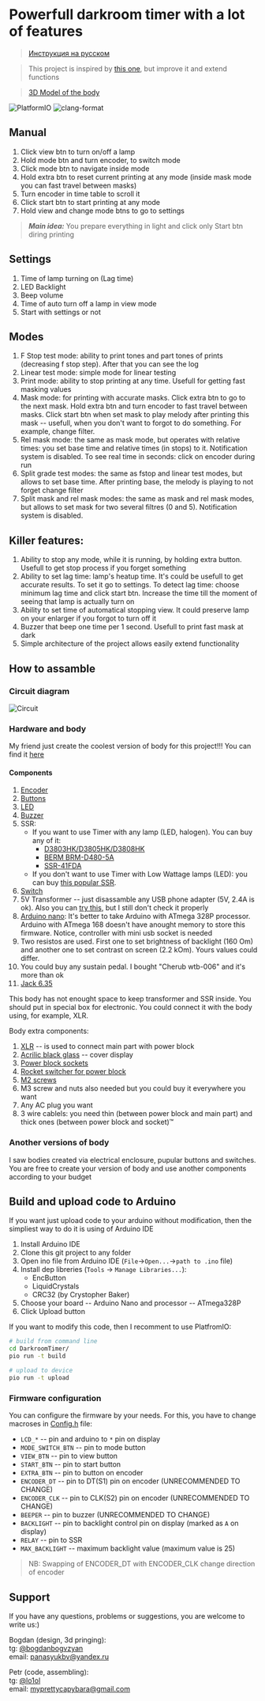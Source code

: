 # Powerfull darkroom timer with a lot of features

> [Инструкция на русском](./README_RU.md)

> This project is inspired by [this one](https://github.com/nikonov1101/kafstop-timer), but improve it and extend functions

> [3D Model of the body](https://www.thingiverse.com/thing:6683466)

![PlatformIO](https://github.com/lo1ol/DarkroomTimer/actions/workflows/platform-io.yml/badge.svg)
![clang-format](https://github.com/lo1ol/DarkroomTimer/actions/workflows/clang-format.yml/badge.svg)

## Manual

1. Click view btn to turn on/off a lamp
2. Hold mode btn and turn encoder, to switch mode
3. Click mode btn to navigate inside mode
4. Hold extra btn to reset current printing at any mode (inside mask mode you can fast travel between masks)
5. Turn encoder in time table to scroll it
6. Click start btn to start printing at any mode
7. Hold view and change mode btns to go to settings

> **_Main idea:_** You prepare everything in light and click only Start btn diring printing

## Settings

1. Time of lamp turning on (Lag time)
2. LED Backlight
3. Beep volume
4. Time of auto turn off a lamp in view mode
5. Start with settings or not

## Modes

1. F Stop test mode: ability to print tones and part tones of prints (decreasing f stop step). After that you can see the log
2. Linear test mode: simple mode for linear testing
3. Print mode: ability to stop printing at any time. Usefull for getting fast masking values
4. Mask mode: for printing with accurate masks. Click extra btn to go to the next mask. Hold extra btn and turn encoder to fast travel between masks. Click start btn when set mask to play melody after printing this mask -- usefull, when you don't want to forgot to do something. For example, change filter.
5. Rel mask mode: the same as mask mode, but operates with relative times: you set base time and relative times (in stops) to it. Notification system is disabled. To see real time in seconds: click on encoder during run
6. Split grade test modes: the same as fstop and linear test modes, but allows to set base time. After printing base, the melody is playing to not forget change filter
7. Split mask and rel mask modes: the same as mask and rel mask modes, but allows to set mask for two several filtres (0 and 5). Notification system is disabled.

## Killer features:

1. Ability to stop any mode, while it is running, by holding extra button. Usefull to get stop process if you forget something
2. Ability to set lag time: lamp's heatup time. It's could be usefull to get accurate results. To set it go to settings. To detect lag time: choose minimum lag time and click start btn. Increase the time till the moment of seeing that lamp is actually turn on
3. Ability to set time of automatical stopping view. It could preserve lamp on your enlarger if you forgot to turn off it
4. Buzzer that beep one time per 1 second. Usefull to print fast mask at dark
5. Simple architecture of the project allows easily extend functionality

## How to assamble

### Circuit diagram

![Circuit](./Circuit.jpg)

### Hardware and body

My friend just create the coolest version of body for this project!!! You can find it [here](https://www.thingiverse.com/thing:6683466)

#### Components

1. [Encoder](https://sl.aliexpress.ru/p?key=d3DhGvG)
2. [Buttons](https://sl.aliexpress.ru/p?key=SoBfsmF)
3. [LED](https://sl.aliexpress.ru/p?key=tgDHsiN)
4. [Buzzer](https://sl.aliexpress.ru/p?key=iXIeG78)
5. SSR:
    * If you want to use Timer with any lamp (LED, halogen). You can buy any of it:
        - [D3803HK/D3805HK/D3808HK](https://sl.aliexpress.ru/p?key=xlW6GV3)
        - [BERM BRM-D480-5A](https://sl.aliexpress.ru/p?key=KyW6GRj)
        - [SSR-41FDA](https://sl.aliexpress.ru/p?key=oBW6G3x)
    * If you don't want to use Timer with Low Wattage lamps (LED): you can buy [this popular SSR](https://sl.aliexpress.ru/p?key=wXDhGqU).
6. [Switch](https://sl.aliexpress.ru/p?key=f3PfsRC)
7. 5V Transformer -- just disassamble any USB phone adapter (5V, 2.4A is ok). Also you can [try this](https://sl.aliexpress.ru/p?key=5RdhGtS), but I still don't check it properly
8. [Arduino nano](https://sl.aliexpress.ru/p?key=daDhGj5): It's better to take Arduino with ATmega 328P processor. Arduino with ATmega 168 doesn't have anought memory to store this firmware. Notice, controller with mini usb socket is needed
9. Two resistos are used. First one to set brightness of backlight (160 Om) and another one to set contrast on screen (2.2 kOm). Yours values could differ.
10. You could buy any sustain pedal. I bought "Cherub wtb-006" and it's more than ok
11. [Jack 6.35](https://sl.aliexpress.ru/p?key=W4aeGRp)

This body has not enought space to keep transformer and SSR inside. You should put in special box for electronic. You could connect it with the body using, for example, XLR.

Body extra components:

1. [XLR](https://sl.aliexpress.ru/p?key=bFaeGJn) -- is used to connect main part with power block
2. [Acrilic black glass](https://sl.aliexpress.ru/p?key=tvaeGQb) -- cover display
3. [Power block sockets](https://sl.aliexpress.ru/p?key=xoaeGXb)
4. [Rocket switcher for power block](https://sl.aliexpress.ru/p?key=moaeG8T)
5. [M2 screws](https://sl.aliexpress.ru/p?key=rRaeGCg)
6. M3 screw and nuts also needed but you could buy it everywhere you want
7. Any AC plug you want
8. 3 wire cablels: you need thin (between power block and main part) and thick ones (between power block and socket)™

### Another versions of body

I saw bodies created via electrical enclosure, pupular buttons and switches. You are free to create your version of body and use another components according to your budget

## Build and upload code to Arduino

If you want just upload code to your arduino without modification, then the simpliest way to do it is using of Arduino IDE
1. Install Arduino IDE
2. Clone this git project to any folder
3. Open ino file from Arduino IDE (`File`->`Open...`->`path to .ino` file)
4. Install dep libreries (`Tools` -> `Manage Libraries...`):
   * EncButton
   * LiquidCrystals
   * CRC32 (by Crystopher Baker)
5. Choose your board -- Arduino Nano and processor -- ATmega328P
6. Click Upload button

If you want to modify this code, then I recomment to use PlatfromIO:

```bash
# build from command line
cd DarkroomTimer/
pio run -t build

# upload to device
pio run -t upload
```

### Firmware configuration

You can configure the firmware by your needs. For this, you have to change macroses in [Config.h](DarkroomTimer/src/Config.h) file:
* `LCD_*` -- pin and arduino to `*` pin on display
* `MODE_SWITCH_BTN` -- pin to mode button
* `VIEW_BTN` -- pin to view button
* `START_BTN` -- pin to start button
* `EXTRA_BTN` -- pin to button on encoder
* `ENCODER_DT` -- pin to DT(S1) pin on encoder (UNRECOMMENDED TO CHANGE)
* `ENCODER_CLK` -- pin to CLK(S2) pin on encoder (UNRECOMMENDED TO CHANGE)
* `BEEPER` -- pin to buzzer (UNRECOMMENDED TO CHANGE)
* `BACKLIGHT` -- pin to backlight control pin on display (marked as `A` on display)
* `RELAY` -- pin to SSR
* `MAX_BACKLIGHT` -- maximum backlight value (maximum value is 25)

> NB: Swapping of ENCODER_DT with ENCODER_CLK change direction of encoder

## Support

If you have any questions, problems or suggestions, you are welcome to write us:)

Bogdan (design, 3d pringing):<br>
tg: [@bogdanbogvzyan](http://t.me/bogdanbogvzyan)<br>
email: [panasyukbv@yandex.ru](mailto:panasyukbv@yandex.ru?subject=Darkroom%20timer)

Petr (code, assembling):<br>
tg: [@lo1ol](http://t.me/lo1ol)<br>
email: [myprettycapybara@gmail.com](mailto:myprettycapybara@gmail.com?subject=Darkroom%20timer)
